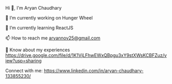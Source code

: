 

<!--
**aryannov25/aryannov25** is a ✨ _special_ ✨ repository because its `README.md` (this file) appears on your GitHub profile.

Here are some ideas to get you started:

- 🔭 I’m currently working on ...
- 🌱 I’m currently learning ...
- 👯 I’m looking to collaborate on ...
- 🤔 I’m looking for help with ...
- 💬 Ask me about ...
- 📫 How to reach me: ...
- 😄 Pronouns: ...
- ⚡ Fun fact: ...
-->


Hi 👋, I'm Aryan Chaudhary

🔭 I’m currently working on Hunger Wheel

🌱 I’m currently learning ReactJS

📫 How to reach me aryannov25@gmail.com

📄 Know about my experiences https://drive.google.com/file/d/1K1VjLFhwEWxQBpgu3xY9stXWsKCBFZuz/view?usp=sharing

Connect with me:
https://www.linkedin.com/in/aryan-chaudhary-133855230/
